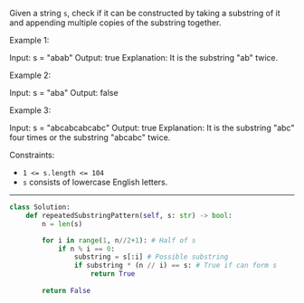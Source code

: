 Given a string `s`, check if it can be constructed by taking a substring of it and appending multiple copies of the substring together.

Example 1:

Input: s = "abab"
Output: true
Explanation: It is the substring "ab" twice.

Example 2:

Input: s = "aba"
Output: false

Example 3:

Input: s = "abcabcabcabc"
Output: true
Explanation: It is the substring "abc" four times or the substring "abcabc" twice.

Constraints:

- `1 <= s.length <= 104`
- `s` consists of lowercase English letters.

---

```python
class Solution:
    def repeatedSubstringPattern(self, s: str) -> bool:
        n = len(s)

        for i in range(1, n//2+1): # Half of s
            if n % i == 0:
                substring = s[:i] # Possible substring 
                if substring * (n // i) == s: # True if can form s
                    return True
        
        return False
```